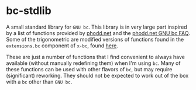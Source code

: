 # bc-stdlib
A small standard library for `GNU bc`. This library is in very large part inspired by a list of functions provided by [phodd.net](http://phodd.net/gnu-bc/code/funcs.bc) and the [phodd.net GNU bc FAQ](http://phodd.net/gnu-bc/bcfaq.html). Some of the trigonometric are modified versions of functions found in the `extensions.bc` component of `x-bc`, found [here](http://x-bc.sourceforge.net/extensions_bc.html).

These are just a number of functions that I find convenient to always have available (without manually redefining them) when I'm using `bc`. Many of these functions can be used with other flavors of `bc`, but may require (significant) reworking. They should not be expected to work out of the box with a `bc` other than `GNU bc`.
